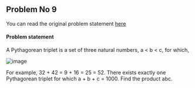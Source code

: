 ## Problem No 9

You can read the original problem statement [here](https://projecteuler.net/problem=9)

#### Problem statement

A Pythagorean triplet is a set of three natural numbers, a < b < c, for which,

![image](https://user-images.githubusercontent.com/25875102/193899491-be715bee-5e79-491e-9946-dce3fa70fc44.png)

For example, 32 + 42 = 9 + 16 = 25 = 52.
There exists exactly one Pythagorean triplet for which a + b + c = 1000.
Find the product abc.
